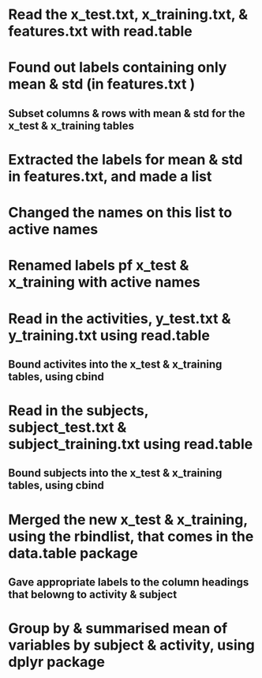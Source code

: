 # Read the x_test.txt, x_training.txt, & features.txt with read.table
# Found out labels containing only mean & std (in features.txt )
##  Subset columns & rows with mean & std for the x_test & x_training tables
# Extracted the labels for mean & std in features.txt, and made a list
# Changed the names on this list to active names 
# Renamed labels pf x_test & x_training with active names
# Read in the activities, y_test.txt & y_training.txt using read.table
##   Bound activites into the x_test & x_training tables, using cbind
# Read in the subjects, subject_test.txt & subject_training.txt using read.table
##   Bound subjects into the x_test & x_training tables, using cbind
# Merged the new x_test & x_training, using the rbindlist, that comes in the data.table package
##   Gave appropriate labels to the column headings that belowng to activity & subject 
# Group by & summarised mean of variables by subject & activity,  using dplyr package
